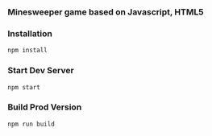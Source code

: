
### Minesweeper game based on Javascript, HTML5

### Installation

```
npm install
```

### Start Dev Server

```
npm start
```

### Build Prod Version

```
npm run build
```


